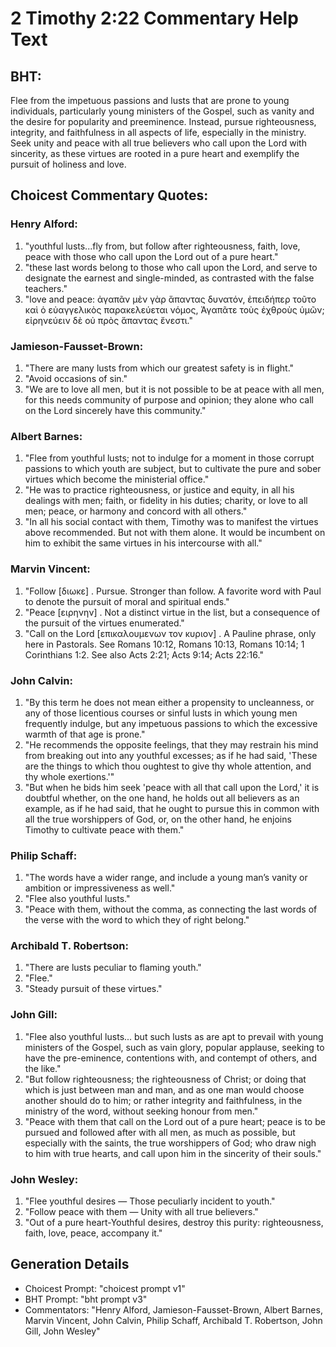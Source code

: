 # 2 Timothy 2:22 Commentary Help Text

## BHT:
Flee from the impetuous passions and lusts that are prone to young individuals, particularly young ministers of the Gospel, such as vanity and the desire for popularity and preeminence. Instead, pursue righteousness, integrity, and faithfulness in all aspects of life, especially in the ministry. Seek unity and peace with all true believers who call upon the Lord with sincerity, as these virtues are rooted in a pure heart and exemplify the pursuit of holiness and love.

## Choicest Commentary Quotes:
### Henry Alford:
1. "youthful lusts...fly from, but follow after righteousness, faith, love, peace with those who call upon the Lord out of a pure heart." 
2. "these last words belong to those who call upon the Lord, and serve to designate the earnest and single-minded, as contrasted with the false teachers."
3. "love and peace: ἀγαπᾶν μὲν γὰρ ἅπαντας δυνατόν, ἐπειδήπερ τοῦτο καὶ ὁ εὐαγγελικὸς παρακελεύεται νόμος, Ἀγαπᾶτε τοὺς ἐχθροὺς ὑμῶν; εἰρηνεύειν δὲ οὐ πρὸς ἅπαντας ἔνεστι."

### Jamieson-Fausset-Brown:
1. "There are many lusts from which our greatest safety is in flight." 
2. "Avoid occasions of sin." 
3. "We are to love all men, but it is not possible to be at peace with all men, for this needs community of purpose and opinion; they alone who call on the Lord sincerely have this community."

### Albert Barnes:
1. "Flee from youthful lusts; not to indulge for a moment in those corrupt passions to which youth are subject, but to cultivate the pure and sober virtues which become the ministerial office."
2. "He was to practice righteousness, or justice and equity, in all his dealings with men; faith, or fidelity in his duties; charity, or love to all men; peace, or harmony and concord with all others."
3. "In all his social contact with them, Timothy was to manifest the virtues above recommended. But not with them alone. It would be incumbent on him to exhibit the same virtues in his intercourse with all."

### Marvin Vincent:
1. "Follow [διωκε] . Pursue. Stronger than follow. A favorite word with Paul to denote the pursuit of moral and spiritual ends."
2. "Peace [ειρηνην] . Not a distinct virtue in the list, but a consequence of the pursuit of the virtues enumerated."
3. "Call on the Lord [επικαλουμενων τον κυριον] . A Pauline phrase, only here in Pastorals. See Romans 10:12, Romans 10:13, Romans 10:14; 1 Corinthians 1:2. See also Acts 2:21; Acts 9:14; Acts 22:16."

### John Calvin:
1. "By this term he does not mean either a propensity to uncleanness, or any of those licentious courses or sinful lusts in which young men frequently indulge, but any impetuous passions to which the excessive warmth of that age is prone."
2. "He recommends the opposite feelings, that they may restrain his mind from breaking out into any youthful excesses; as if he had said, 'These are the things to which thou oughtest to give thy whole attention, and thy whole exertions.'"
3. "But when he bids him seek 'peace with all that call upon the Lord,' it is doubtful whether, on the one hand, he holds out all believers as an example, as if he had said, that he ought to pursue this in common with all the true worshippers of God, or, on the other hand, he enjoins Timothy to cultivate peace with them."

### Philip Schaff:
1. "The words have a wider range, and include a young man’s vanity or ambition or impressiveness as well." 
2. "Flee also youthful lusts." 
3. "Peace with them, without the comma, as connecting the last words of the verse with the word to which they of right belong."

### Archibald T. Robertson:
1. "There are lusts peculiar to flaming youth."
2. "Flee."
3. "Steady pursuit of these virtues."

### John Gill:
1. "Flee also youthful lusts... but such lusts as are apt to prevail with young ministers of the Gospel, such as vain glory, popular applause, seeking to have the pre-eminence, contentions with, and contempt of others, and the like."
2. "But follow righteousness; the righteousness of Christ; or doing that which is just between man and man, and as one man would choose another should do to him; or rather integrity and faithfulness, in the ministry of the word, without seeking honour from men."
3. "Peace with them that call on the Lord out of a pure heart; peace is to be pursued and followed after with all men, as much as possible, but especially with the saints, the true worshippers of God; who draw nigh to him with true hearts, and call upon him in the sincerity of their souls."

### John Wesley:
1. "Flee youthful desires — Those peculiarly incident to youth." 
2. "Follow peace with them — Unity with all true believers." 
3. "Out of a pure heart-Youthful desires, destroy this purity: righteousness, faith, love, peace, accompany it."


## Generation Details
- Choicest Prompt: "choicest prompt v1"
- BHT Prompt: "bht prompt v3"
- Commentators: "Henry Alford, Jamieson-Fausset-Brown, Albert Barnes, Marvin Vincent, John Calvin, Philip Schaff, Archibald T. Robertson, John Gill, John Wesley"
